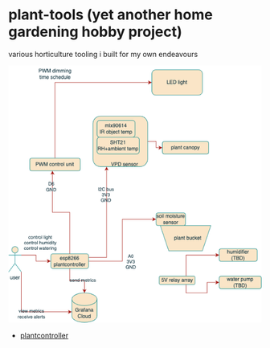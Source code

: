 # plant-tools (yet another home gardening hobby project)

various horticulture tooling i built for my own endeavours

![](overview.png)

* [plantcontroller](esp/plantcontroller)